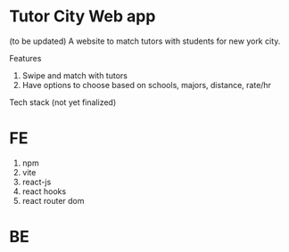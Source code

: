 # Tutor City Web app

(to be updated) 
A website to match tutors with students for new york city. 

Features 
1. Swipe and match with tutors
2. Have options to choose based on schools, majors, distance, rate/hr 


Tech stack 
(not yet finalized) 
# FE
1. npm
2. vite
3. react-js
4. react hooks
5. react router dom


# BE 
